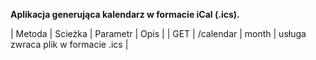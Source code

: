 **Aplikacja generująca kalendarz w formacie iCal (.ics).**

| Metoda | Scieżka | Parametr | Opis |
| GET    | /calendar | month  | usługa zwraca plik w formacie .ics |